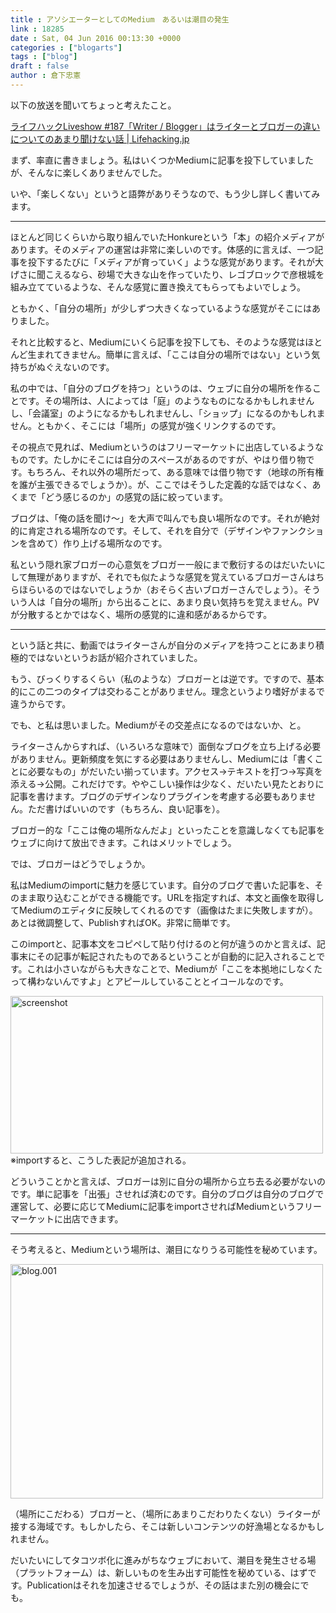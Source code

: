 ```yaml
---
title : アソシエーターとしてのMedium　あるいは潮目の発生
link : 18285
date : Sat, 04 Jun 2016 00:13:30 +0000
categories : ["blogarts"]
tags : ["blog"]
draft : false
author : 倉下忠憲
---
```


以下の放送を聞いてちょっと考えたこと。

<a href="http://lifehacking.jp/2016/05/liveshow187/">ライフハックLiveshow #187「Writer / Blogger」はライターとブロガーの違いについてのあまり聞けない話 | Lifehacking.jp</a>

まず、率直に書きましょう。私はいくつかMediumに記事を投下していましたが、そんなに楽しくありませんでした。

いや、「楽しくない」というと語弊がありそうなので、もう少し詳しく書いてみます。

<hr />

ほとんど同じくらいから取り組んでいたHonkureという「本」の紹介メディアがあります。そのメディアの運営は非常に楽しいのです。体感的に言えば、一つ記事を投下するたびに「メディアが育っていく」ような感覚があります。それが大げさに聞こえるなら、砂場で大きな山を作っていたり、レゴブロックで彦根城を組み立てているような、そんな感覚に置き換えてもらってもよいでしょう。

ともかく、「自分の場所」が少しずつ大きくなっているような感覚がそこにはありました。

それと比較すると、Mediumにいくら記事を投下しても、そのような感覚はほとんど生まれてきません。簡単に言えば、「ここは自分の場所ではない」という気持ちがぬぐえないのです。

私の中では、「自分のブログを持つ」というのは、ウェブに自分の場所を作ることです。その場所は、人によっては「庭」のようなものになるかもしれませんし、「会議室」のようになるかもしれませんし、「ショップ」になるのかもしれません。ともかく、そこには「場所」の感覚が強くリンクするのです。

その視点で見れば、Mediumというのはフリーマーケットに出店しているようなものです。たしかにそこには自分のスペースがあるのですが、やはり借り物です。もちろん、それ以外の場所だって、ある意味では借り物です（地球の所有権を誰が主張できるでしょうか）。が、ここではそうした定義的な話ではなく、あくまで「どう感じるのか」の感覚の話に絞っています。

ブログは、「俺の話を聞け〜」を大声で叫んでも良い場所なのです。それが絶対的に肯定される場所なのです。そして、それを自分で（デザインやファンクションを含めて）作り上げる場所なのです。

私という隠れ家ブロガーの心意気をブロガー一般にまで敷衍するのはだいたいにして無理がありますが、それでも似たような感覚を覚えているブロガーさんはちらほらいるのではないでしょうか（おそらく古いブロガーさんでしょう）。そういう人は「自分の場所」から出ることに、あまり良い気持ちを覚えません。PVが分散するとかではなく、場所の感覚的に違和感があるからです。

<hr />

という話と共に、動画ではライターさんが自分のメディアを持つことにあまり積極的ではないというお話が紹介されていました。

もう、びっくりするくらい（私のような）ブロガーとは逆です。ですので、基本的にこの二つのタイプは交わることがありません。理念というより嗜好がまるで違うからです。

でも、と私は思いました。Mediumがその交差点になるのではないか、と。

ライターさんからすれば、（いろいろな意味で）面倒なブログを立ち上げる必要がありません。更新頻度を気にする必要はありませんし、Mediumには「書くことに必要なもの」がだいたい揃っています。アクセス→テキストを打つ→写真を添える→公開。これだけです。ややこしい操作は少なく、だいたい見たとおりに記事を書けます。ブログのデザインなりプラグインを考慮する必要もありません。ただ書けばいいのです（もちろん、良い記事を）。

ブロガー的な「ここは俺の場所なんだよ」といったことを意識しなくても記事をウェブに向けて放出できます。これはメリットでしょう。

では、ブロガーはどうでしょうか。

私はMediumのimportに魅力を感じています。自分のブログで書いた記事を、そのまま取り込むことができる機能です。URLを指定すれば、本文と画像を取得してMediumのエディタに反映してくれるのです（画像はたまに失敗しますが）。あとは微調整して、PublishすればOK。非常に簡単です。

このimportと、記事本文をコピペして貼り付けるのと何が違うのかと言えば、記事末にその記事が転記されたものであるということが自動的に記入されることです。これは小さいながらも大きなことで、Mediumが「ここを本拠地にしなくたって構わないんですよ」とアピールしていることとイコールなのです。

<a href="https://rashita.net/blog/?attachment_id=18286" rel="attachment wp-att-18286"><img src="https://rashita.net/blog/wp-content/uploads/2016/06/screenshot-500x252.png" alt="screenshot" width="500" height="252" class="alignnone size-medium wp-image-18286" /></a>
※importすると、こうした表記が追加される。

どういうことかと言えば、ブロガーは別に自分の場所から立ち去る必要がないのです。単に記事を「出張」させれば済むのです。自分のブログは自分のブログで運営して、必要に応じてMediumに記事をimportさせればMediumというフリーマーケットに出店できます。

<hr />

そう考えると、Mediumという場所は、潮目になりうる可能性を秘めています。

<a href="https://rashita.net/blog/?attachment_id=18287" rel="attachment wp-att-18287"><img src="https://rashita.net/blog/wp-content/uploads/2016/06/blog.001-500x375.jpeg" alt="blog.001" width="500" height="375" class="alignnone size-medium wp-image-18287" /></a>

（場所にこだわる）ブロガーと、（場所にあまりこだわりたくない）ライターが接する海域です。もしかしたら、そこは新しいコンテンツの好漁場となるかもしれません。

だいたいにしてタコツボ化に進みがちなウェブにおいて、潮目を発生させる場（プラットフォーム）は、新しいものを生み出す可能性を秘めている、はずです。Publicationはそれを加速させるでしょうが、その話はまた別の機会にでも。

